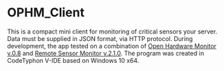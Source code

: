 # OPHM_Client
This is a compact mini client for monitoring of critical sensors your server. Data must be supplied in JSON format, via HTTP protocol. During development, the app tested on a combination of [Open Hardware Monitor v.0.8](http://openhardwaremonitor.org/) and [Remote Sensor Monitor v.2.1.0](https://forums.aida64.com/topic/1619-remote-sensor-monitor-a-restful-web-server/). The program was created in CodeTyphon V-IDE based on Windows 10 x64.
